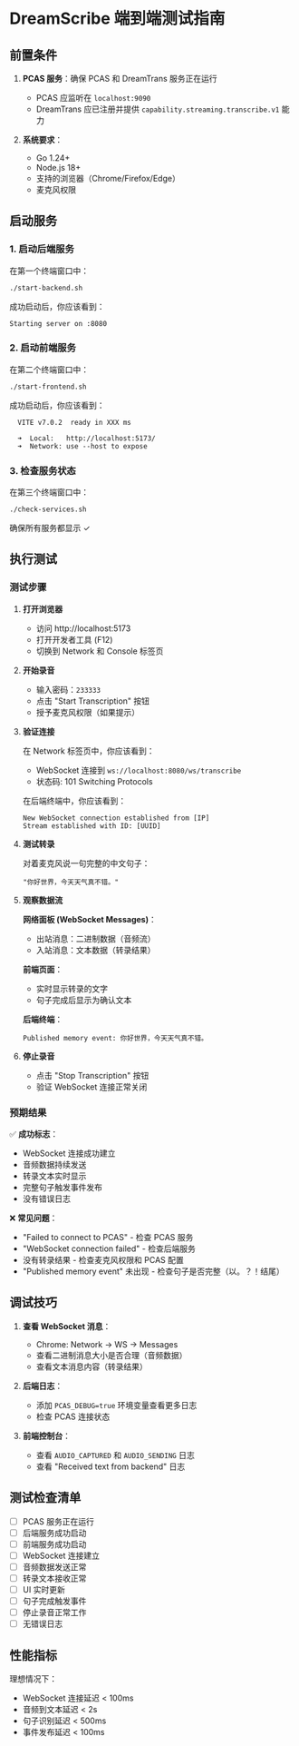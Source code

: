 # DreamScribe 端到端测试指南

## 前置条件

1. **PCAS 服务**：确保 PCAS 和 DreamTrans 服务正在运行
   - PCAS 应监听在 `localhost:9090`
   - DreamTrans 应已注册并提供 `capability.streaming.transcribe.v1` 能力

2. **系统要求**：
   - Go 1.24+ 
   - Node.js 18+
   - 支持的浏览器（Chrome/Firefox/Edge）
   - 麦克风权限

## 启动服务

### 1. 启动后端服务

在第一个终端窗口中：

```bash
./start-backend.sh
```

成功启动后，你应该看到：
```
Starting server on :8080
```

### 2. 启动前端服务

在第二个终端窗口中：

```bash
./start-frontend.sh
```

成功启动后，你应该看到：
```
  VITE v7.0.2  ready in XXX ms

  ➜  Local:   http://localhost:5173/
  ➜  Network: use --host to expose
```

### 3. 检查服务状态

在第三个终端窗口中：

```bash
./check-services.sh
```

确保所有服务都显示 ✓

## 执行测试

### 测试步骤

1. **打开浏览器**
   - 访问 http://localhost:5173
   - 打开开发者工具 (F12)
   - 切换到 Network 和 Console 标签页

2. **开始录音**
   - 输入密码：`233333`
   - 点击 "Start Transcription" 按钮
   - 授予麦克风权限（如果提示）

3. **验证连接**
   
   在 Network 标签页中，你应该看到：
   - WebSocket 连接到 `ws://localhost:8080/ws/transcribe`
   - 状态码: 101 Switching Protocols
   
   在后端终端中，你应该看到：
   ```
   New WebSocket connection established from [IP]
   Stream established with ID: [UUID]
   ```

4. **测试转录**
   
   对着麦克风说一句完整的中文句子：
   ```
   "你好世界，今天天气真不错。"
   ```

5. **观察数据流**
   
   **网络面板 (WebSocket Messages)**：
   - 出站消息：二进制数据（音频流）
   - 入站消息：文本数据（转录结果）
   
   **前端页面**：
   - 实时显示转录的文字
   - 句子完成后显示为确认文本
   
   **后端终端**：
   ```
   Published memory event: 你好世界，今天天气真不错。
   ```

6. **停止录音**
   - 点击 "Stop Transcription" 按钮
   - 验证 WebSocket 连接正常关闭

### 预期结果

✅ **成功标志**：
- WebSocket 连接成功建立
- 音频数据持续发送
- 转录文本实时显示
- 完整句子触发事件发布
- 没有错误日志

❌ **常见问题**：
- "Failed to connect to PCAS" - 检查 PCAS 服务
- "WebSocket connection failed" - 检查后端服务
- 没有转录结果 - 检查麦克风权限和 PCAS 配置
- "Published memory event" 未出现 - 检查句子是否完整（以。？！结尾）

## 调试技巧

1. **查看 WebSocket 消息**：
   - Chrome: Network → WS → Messages
   - 查看二进制消息大小是否合理（音频数据）
   - 查看文本消息内容（转录结果）

2. **后端日志**：
   - 添加 `PCAS_DEBUG=true` 环境变量查看更多日志
   - 检查 PCAS 连接状态

3. **前端控制台**：
   - 查看 `AUDIO_CAPTURED` 和 `AUDIO_SENDING` 日志
   - 查看 "Received text from backend" 日志

## 测试检查清单

- [ ] PCAS 服务正在运行
- [ ] 后端服务成功启动
- [ ] 前端服务成功启动
- [ ] WebSocket 连接建立
- [ ] 音频数据发送正常
- [ ] 转录文本接收正常
- [ ] UI 实时更新
- [ ] 句子完成触发事件
- [ ] 停止录音正常工作
- [ ] 无错误日志

## 性能指标

理想情况下：
- WebSocket 连接延迟 < 100ms
- 音频到文本延迟 < 2s
- 句子识别延迟 < 500ms
- 事件发布延迟 < 100ms